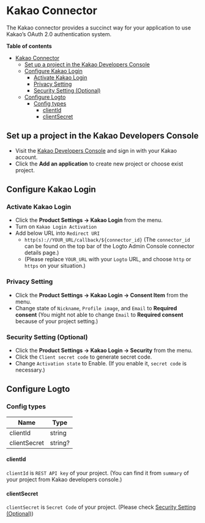 # Kakao Connector

The Kakao connector provides a succinct way for your application to use Kakao’s OAuth 2.0 authentication system.

**Table of contents**
- [Kakao Connector](#kakao-connector)
  - [Set up a project in the Kakao Developers Console](#set-up-a-project-in-the-kakao-developers-console)
  - [Configure Kakao Login](#configure-kakao-login)
    - [Activate Kakao Login](#activate-kakao-login)
    - [Privacy Setting](#privacy-setting)
    - [Security Setting (Optional)](#security-setting-optional)
  - [Configure Logto](#configure-logto)
    - [Config types](#config-types)
      - [clientId](#clientid)
      - [clientSecret](#clientsecret)

## Set up a project in the Kakao Developers Console
- Visit the [Kakao Developers Console](https://developers.kakao.com/console/app) and sign in with your Kakao account.
- Click the **Add an application** to create new project or choose exist project.

## Configure Kakao Login

### Activate Kakao Login
- Click the **Product Settings -> Kakao Login** from the menu.
- Turn on `Kakao Login Activation`
- Add below URL into `Redirect URI`
  - `http(s)://YOUR_URL/callback/${connector_id}` (The `connector_id` can be found on the top bar of the Logto Admin Console connector details page.)
  - (Please replace `YOUR_URL` with your `Logto` URL, and choose `http` or `https` on your situation.)

### Privacy Setting
- Click the **Product Settings -> Kakao Login -> Consent Item** from the menu.
- Change state of `Nickname`, `Profile image`, and `Email` to **Required consent** (You might not able to change `Email` to **Required consent** because of your project setting.)


### Security Setting (Optional)
- Click the **Product Settings -> Kakao Login -> Security** from the menu.
- Click the `Client secret code` to generate secret code.
- Change `Activation state` to Enable. (If you enable it, `secret code` is necessary.)

## Configure Logto

### Config types

| Name         | Type    |
|--------------|---------|
| clientId     | string  |
| clientSecret | string? |

#### clientId
`clientId` is `REST API key` of your project.
(You can find it from `summary` of your project from Kakao developers console.)

#### clientSecret
`clientSecret` is `Secret Code` of your project.
(Please check [Security Setting (Optional)](#security-setting-optional))

